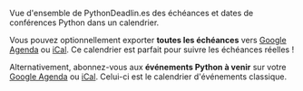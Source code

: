 Vue d'ensemble de PythonDeadlin.es des échéances et dates de conférences Python dans un calendrier.

Vous pouvez optionnellement exporter **toutes les échéances** vers <a href="https://calendar.google.com/calendar/r?cid={{ site.url }}/{{ site.github_repo }}.ics">Google Agenda</a> ou
<a href="{{ site.baseurl }}/{{ site.github_repo }}.ics">iCal</a>. Ce calendrier est parfait pour suivre les échéances réelles !

Alternativement, abonnez-vous aux **événements Python à venir** sur votre <a href="https://calendar.google.com/calendar/r?cid={{ site.url }}/python-conferences.ics">Google Agenda</a> ou <a href="{{ site.baseurl }}/python-conferences.ics">iCal</a>. Celui-ci est le calendrier d'événements classique.
